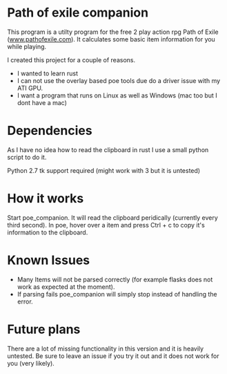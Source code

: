 Path of exile companion
====

This program is a utilty program for the free 2 play action rpg Path of Exile
(www.pathofexile.com). It calculates some basic item information for you while
playing.

I created this project for a couple of reasons.
* I wanted to learn rust
* I can not use the overlay based poe tools due do a driver issue with my ATI
  GPU.
* I want a program that runs on Linux as well as Windows (mac too but I dont
  have a mac)

Dependencies
====
As I have no idea how to read the clipboard in rust I use a small python script
to do it.

Python 2.7 tk support required (might work with 3 but it is untested)

How it works
====
Start poe_companion. It will read the clipboard peridically (currently every
third second).
In poe, hover over a item and press Ctrl + c to copy it's information to the
clipboard.

Known Issues
====
* Many Items will not be parsed correctly (for example flasks does not work as
  expected at the moment).
* If parsing fails poe_companion will simply stop instead of handling the
  error.

Future plans
====

There are a lot of missing functionality in this version and it is heavily
untested. Be sure to leave an issue if you try it out and it does not work for
you (very likely).
